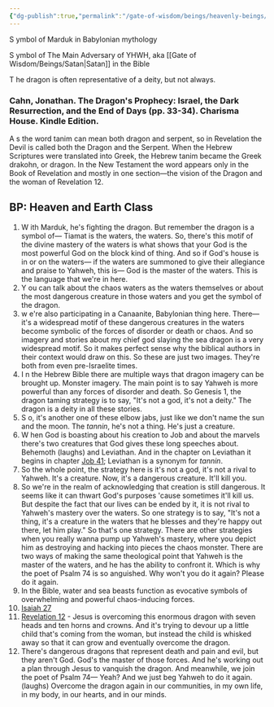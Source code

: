 ```yaml
---
{"dg-publish":true,"permalink":"/gate-of-wisdom/beings/heavenly-beings/dragon/","tags":["thebrain","GateWisdom","nothome","D","HeavenlyBeing"]}
---
```


S ymbol of Marduk in Babylonian mythology

S ymbol of The Main Adversary of YHWH, aka [[Gate of Wisdom/Beings/Satan\|Satan]] in the Bible

T he dragon is often representative of a deity, but not always.

  

### Cahn, Jonathan. The Dragon's Prophecy: Israel, the Dark Resurrection, and the End of Days (pp. 33-34). Charisma House. Kindle Edition.

  

A s the word tanim can mean both dragon and serpent, so in Revelation the Devil is called both the Dragon and the Serpent. When the Hebrew Scriptures were translated into Greek, the Hebrew tanim became the Greek drakohn, or dragon. In the New Testament the word appears only in the Book of Revelation and mostly in one section—the vision of the Dragon and the woman of Revelation 12.

  
## BP: Heaven and Earth Class

1. W ith Marduk, he's fighting the dragon. But remember the dragon is a symbol of— Tiamat is the waters, the waters. So, there's this motif of the divine mastery of the waters is what shows that your God is the most powerful God on the block kind of thing. And so if God's house is in or on the waters— if the waters are summoned to give their allegiance and praise to Yahweh, this is— God is the master of the waters. This is the language that we're in here.
2. Y ou can talk about the chaos waters as the waters themselves or about the most dangerous creature in those waters and you get the symbol of the dragon.
3. w e're also participating in a Canaanite, Babylonian thing here. There—it's a widespread motif of these dangerous creatures in the waters become symbolic of the forces of disorder or death or chaos. And so imagery and stories about my chief god slaying the sea dragon is a very widespread motif. So it makes perfect sense why the biblical authors in their context would draw on this. So these are just two images. They're both from even pre-Israelite times.
4. I n the Hebrew Bible there are multiple ways that dragon imagery can be brought up. Monster imagery. The main point is to say Yahweh is more powerful than any forces of disorder and death. So Genesis 1, the dragon taming strategy is to say, "It's not a god, it's not a deity." The dragon is a deity in all these stories.
5. S o, it's another one of these elbow jabs, just like we don't name the sun and the moon. The *tannin*, he's not a thing. He's just a creature.
6. W hen God is boasting about his creation to Job and about the marvels there's two creatures that God gives these long speeches about. Behemoth (laughs) and Leviathan. And in the chapter on Leviathan it begins in chapter [Job 41](https://app.thebrain.com/brain/9d9e6e01-35d1-431b-8520-6e7ad360f8ce/Job41?name=Job%2041); Leviathan is a synonym for *tannin*.
7. So the whole point, the strategy here is it's not a god, it's not a rival to Yahweh. It's a creature. Now, it's a dangerous creature. It'll kill you.
8. So we're in the realm of acknowledging that creation is still dangerous. It seems like it can thwart God's purposes 'cause sometimes it'll kill us. But despite the fact that our lives can be ended by it, it is not rival to Yahweh's mastery over the waters. So one strategy is to say, "It's not a thing, it's a creature in the waters that he blesses and they're happy out there, let him play." So that's one strategy. There are other strategies when you really wanna pump up Yahweh's mastery, where you depict him as destroying and hacking into pieces the chaos monster. There are two ways of making the same theological point that Yahweh is the master of the waters, and he has the ability to confront it. Which is why the poet of Psalm 74 is so anguished. Why won't you do it again? Please do it again.
9. In the Bible, water and sea beasts function as evocative symbols of overwhelming and powerful chaos-inducing forces.
10. [Isaiah 27](https://app.thebrain.com/brain/9d9e6e01-35d1-431b-8520-6e7ad360f8ce/Isaiah27?name=Isaiah%2027)
11. [Revelation 12](https://app.thebrain.com/brain/9d9e6e01-35d1-431b-8520-6e7ad360f8ce/Revelation12?name=Revelation%2012) - Jesus is overcoming this enormous dragon with seven heads and ten horns and crowns. And it's trying to devour up a little child that's coming from the woman, but instead the child is whisked away so that it can grow and eventually overcome the dragon.
12. There's dangerous dragons that represent death and pain and evil, but they aren't God. God's the master of those forces. And he's working out a plan through Jesus to vanquish the dragon. And meanwhile, we join the poet of Psalm 74— Yeah? And we just beg Yahweh to do it again. (laughs) Overcome the dragon again in our communities, in my own life, in my body, in our hearts, and in our minds.
